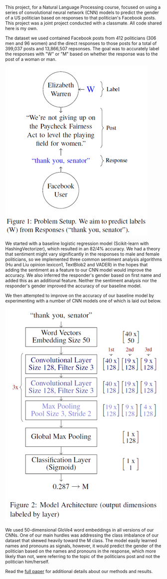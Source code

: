 This project, for a Natural Language Processing course, focused on using a series of convolutional neural network (CNN) models to predict the gender of a US politician based on responses to that politician's Facebook posts. This project was a joint project conducted with a classmate. All code shared here is my own.

The dataset we used contained Facebook posts from 412 politicians (306 men and 96 women) and the direct responses to those posts for a total of 399,037 posts and 13,866,507 repsonses. The goal was to accurately label the responses with "W" or "M" based on whether the response was to the post of a woman or man. 

![problem-setup](https://github.com/lplimier/DS_Portfolio/blob/master/Images/Figure1.png)

We started with a baseline logistic regression model (Scikit-learn with HashingVectorizer), which resulted in an 82/4% accuracy. We had a theory that sentiment might vary significantly in the responses to male and female politicians, so we implemented three common sentiment analysis algorithms (Hu and Liu opinion lexicon1, TextBlob2 and VADER) in the hopes that adding the sentiment as a feature to our CNN model would improve the accuracy. We also inferred the responder's gender based on first name and added this as an additional feature. Neither the sentiment analysis nor the responder's gender improved the accuracy of our baseline model.

We then attempted to improve on the accuracy of our baseline model by experimenting with a number of CNN models one of which is laid out below.  

![problem-setup](https://github.com/lplimier/DS_Portfolio/blob/master/Images/Figure2.png)

We used 50-dimensional GloVe4 word embeddings in all versions of our CNNs. One of our main hurdles was addressing the class imbalance of our dataset that skewed heavily toward the M class. The model easily learned names and pronouns as signals, however, it would predict the gender of the politician based on the names and pronouns in the response, which more likely than not, were referring to the topic of the politicians post and not the politician him/herself.

Read the [full paper](https://github.com/lplimier/DS_Portfolio/blob/master/Thank_You_Senator/w266_Plimier_Rapport.pdf) for additional details about our methods and results.
